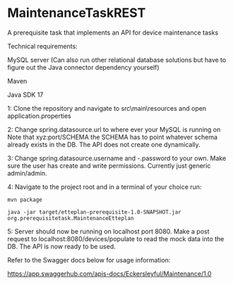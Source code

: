 # MaintenanceTaskREST
A prerequisite task that implements an API for device maintenance tasks


Technical requirements:

MySQL server (Can also run other relational database solutions but have to figure out the Java connector dependency yourself)

Maven

Java SDK 17


1: Clone the repository and navigate to src\main\resources and open application.properties

2: Change spring.datasource.url to where ever your MySQL is running on
Note that xyz:port/SCHEMA the SCHEMA has to point whatever schema already exists in the DB. The API does not create
one dynamically.

3: Change spring.datasource.username and -.password to your own. Make sure the user
has create and write permissions. Currently just generic admin/admin.

4: Navigate to the project root and in a terminal of your choice run:

```
mvn package

java -jar target/etteplan-prerequisite-1.0-SNAPSHOT.jar org.prerequisitetask.MaintenanceEtteplan 

```
5: Server should now be running on localhost port 8080. Make a post request to localhost:8080/devices/populate to read the mock data into the DB. 
The API is now ready to be used.


Refer to the Swagger docs below for usage information:

https://app.swaggerhub.com/apis-docs/Eckersleyful/Maintenance/1.0

